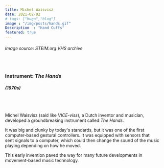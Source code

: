 ```yaml
---
title: Michel Waisvisz
date: 2021-02-02
# tags: ["hugo","blog"]
image : "/img/posts/hands.gif"
Description  : "Hand Cuffs"
featured: true
---
```


###### *Image source: STEIM.org VHS archive*

#### &nbsp;

### Instrument: ***The Hands***

##### (1970s)

## &nbsp;

Michel Waisvisz (said like *VICE-viss*), a Dutch inventor and musician, developed a groundbreaking instrument called *The Hands*. 

It was big and clunky by today's standards, but it was one of the first computer-based gestural controllers. It was equipped with sensors that sent signals to a computer, which could then change the sound of the music playing depending on how he moved. 

This early invention paved the way for many future developments in movement-based music technology.
